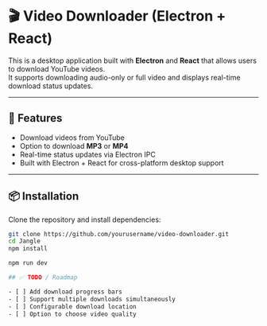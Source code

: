 # 🎬 Video Downloader (Electron + React)

This is a desktop application built with **Electron** and **React** that allows users to download YouTube videos.  
It supports downloading audio-only or full video and displays real-time download status updates.

---

## 🚀 Features

- Download videos from YouTube
- Option to download **MP3** or **MP4**
- Real-time status updates via Electron IPC
- Built with Electron + React for cross-platform desktop support

---

## 📦 Installation

Clone the repository and install dependencies:

```bash
git clone https://github.com/yourusername/video-downloader.git
cd Jangle
npm install

npm run dev

## ✅ TODO / Roadmap

- [ ] Add download progress bars  
- [ ] Support multiple downloads simultaneously  
- [ ] Configurable download location    
- [ ] Option to choose video quality  